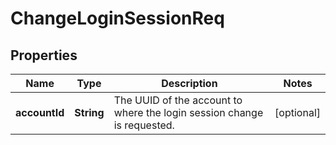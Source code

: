 
# ChangeLoginSessionReq

## Properties
Name | Type | Description | Notes
------------ | ------------- | ------------- | -------------
**accountId** | **String** | The UUID of the account to where the login session change is requested. |  [optional]



